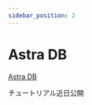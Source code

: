 ```yaml
---
sidebar_position: 2
---
```


# Astra DB

[Astra DB](https://www.datastax.com/products/datastax-astra)

チュートリアル近日公開